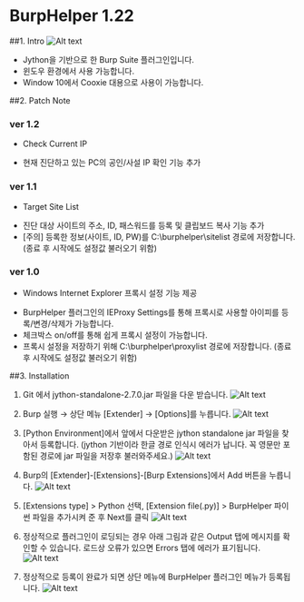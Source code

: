 # BurpHelper 1.22

##1. Intro
![Alt text](http://cfile10.uf.tistory.com/image/2170343D58A013DE090029)

- Jython을 기반으로 한 Burp Suite 플러그인입니다. 
- 윈도우 환경에서 사용 가능합니다.
- Window 10에서 Cooxie 대용으로 사용이 가능합니다.

##2. Patch Note

### ver 1.2
* Check Current IP
- 현재 진단하고 있는 PC의 공인/사설 IP 확인 기능 추가

### ver 1.1
* Target Site List
- 진단 대상 사이트의 주소, ID, 패스워드를 등록 및 클립보드 복사 기능 추가
- [주의] 등록한 정보(사이트, ID, PW)를 C:\burphelper\sitelist 경로에 저장합니다. 
  (종료 후 시작에도 설정값 불러오기 위함)

### ver 1.0
* Windows Internet Explorer 프록시 설정 기능 제공
- BurpHelper 플러그인의 IEProxy Settings를 통해 프록시로 사용할 아이피를 등록/변경/삭제가 가능합니다.
- 체크박스 on/off를 통해 쉽게 프록시 설정이 가능합니다.
- 프록시 설정을 저장하기 위해 C:\burphelper\proxylist 경로에 저장합니다.
  (종료 후 시작에도 설정값 불러오기 위함)

##3. Installation
1. Git 에서 jython-standalone-2.7.0.jar 파일을 다운 받습니다.
![Alt text](http://cfile10.uf.tistory.com/image/2170343D58A013DE090029)

2. Burp 실행 → 상단 메뉴 [Extender] → [Options]를 누릅니다.
![Alt text](http://cfile6.uf.tistory.com/image/215015455731D2D81607D8)

3. [Python Environment]에서 앞에서 다운받은 jython standalone jar 파일을 찾아서 등록합니다.
(jython 기반이라 한글 경로 인식시 에러가 납니다. 꼭 영문만 포함된 경로에 jar 파일을 저장후 불러와주세요.)
![Alt text](http://cfile1.uf.tistory.com/image/2659DC395731D37F0E3FDB)

4. Burp의 [Extender]-[Extensions]-[Burp Extensions]에서 Add 버튼을 누릅니다.
![Alt text](http://cfile27.uf.tistory.com/image/233CC9395731D46C2F3E7E)

5. [Extensions type] > Python 선택, [Extension file(.py)] > BurpHelper 파이썬 파일을 추가시켜 준 후 Next를 클릭
![Alt text](http://cfile2.uf.tistory.com/image/251BC43C5731D4F63440E8)

6. 정상적으로 플러그인이 로딩되는 경우 아래 그림과 같은 Output 탭에 메시지를 확인할 수 있습니다. 로드상 오류가 있으면 Errors 탭에 에러가 표기됩니다.
![Alt text](http://cfile29.uf.tistory.com/image/260AB73758A017EE356C33)

7. 정상적으로 등록이 완료가 되면 상단 메뉴에 BurpHelper 플러그인 메뉴가 등록됩니다.
![Alt text](http://cfile6.uf.tistory.com/image/272964345731D66C297343)




